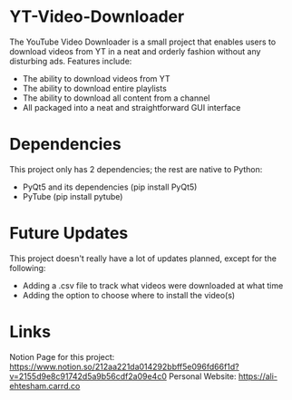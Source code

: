 # YT-Video-Downloader
The YouTube Video Downloader is a small project that enables users to download videos from YT in a neat and orderly fashion without any disturbing ads. Features include:
- The ability to download videos from YT
- The ability to download entire playlists
- The ability to download all content from a channel
- All packaged into a neat and straightforward GUI interface

# Dependencies
This project only has 2 dependencies; the rest are native to Python:
- PyQt5 and its dependencies (pip install PyQt5)
- PyTube (pip install pytube)

# Future Updates
This project doesn't really have a lot of updates planned, except for the following:
- Adding a .csv file to track what videos were downloaded at what time
- Adding the option to choose where to install the video(s)

# Links
Notion Page for this project:
https://www.notion.so/212aa221da014292bbff5e096fd66f1d?v=2155d9e8c91742d5a9b56cdf2a09e4c0
Personal Website:
https://ali-ehtesham.carrd.co
